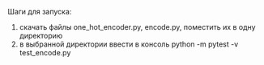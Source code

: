 Шаги для запуска:
1) скачать файлы one_hot_encoder.py, encode.py, поместить их в одну директорию
2) в выбранной директории ввести в консоль python -m pytest -v test_encode.py
